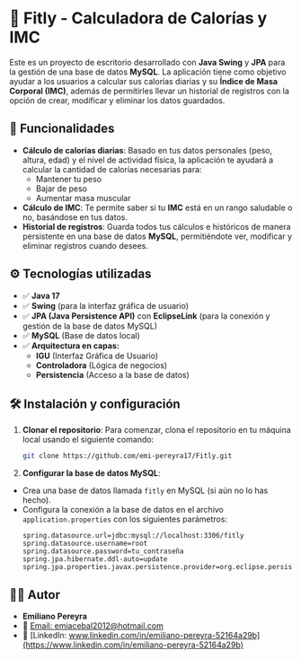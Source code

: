 # 💪 **Fitly** - Calculadora de Calorías y IMC

Este es un proyecto de escritorio desarrollado con **Java Swing** y **JPA** para la gestión de una base de datos **MySQL**. La aplicación tiene como objetivo ayudar a los usuarios a calcular sus calorías diarias y su **Índice de Masa Corporal (IMC)**, además de permitirles llevar un historial de registros con la opción de crear, modificar y eliminar los datos guardados.

## 🚀 **Funcionalidades**
- **Cálculo de calorías diarias**: Basado en tus datos personales (peso, altura, edad) y el nivel de actividad física, la aplicación te ayudará a calcular la cantidad de calorías necesarias para:
  - Mantener tu peso
  - Bajar de peso
  - Aumentar masa muscular
- **Cálculo de IMC**: Te permite saber si tu **IMC** está en un rango saludable o no, basándose en tus datos.
- **Historial de registros**: Guarda todos tus cálculos e históricos de manera persistente en una base de datos **MySQL**, permitiéndote ver, modificar y eliminar registros cuando desees.

## ⚙️ **Tecnologías utilizadas**
- ✅ **Java 17**
- ✅ **Swing** (para la interfaz gráfica de usuario)
- ✅ **JPA (Java Persistence API)** con **EclipseLink** (para la conexión y gestión de la base de datos MySQL)
- ✅ **MySQL** (Base de datos local)
- ✅ **Arquitectura en capas:** 
  - **IGU** (Interfaz Gráfica de Usuario)
  - **Controladora** (Lógica de negocios)
  - **Persistencia** (Acceso a la base de datos)

## 🛠️ **Instalación y configuración**

1. **Clonar el repositorio**:
   Para comenzar, clona el repositorio en tu máquina local usando el siguiente comando:
   ```bash
   git clone https://github.com/emi-pereyra17/Fitly.git
   
 2. **Configurar la base de datos MySQL**:
   - Crea una base de datos llamada `fitly` en MySQL (si aún no lo has hecho).
   - Configura la conexión a la base de datos en el archivo `application.properties` con los siguientes parámetros:
     ```properties
     spring.datasource.url=jdbc:mysql://localhost:3306/fitly
     spring.datasource.username=root
     spring.datasource.password=tu_contraseña
     spring.jpa.hibernate.ddl-auto=update
     spring.jpa.properties.javax.persistence.provider=org.eclipse.persistence.jpa.PersistenceProvider
     ```

## 👨‍💻 **Autor**
- **Emiliano Pereyra**
- 📧 [Email: emiacebal2012@hotmail.com](mailto:emiacebal2012@hotmail.com)
- 💼 [LinkedIn: www.linkedin.com/in/emiliano-pereyra-52164a29b](https://www.linkedin.com/in/emiliano-pereyra-52164a29b)

